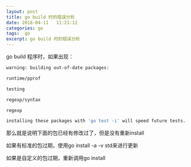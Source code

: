 ```yaml
---
layout: post
title: go build 时的错误分析
date: 2018-04-11   11:21:12
categories: go 
tags:  go
excerpt: go build 时的错误分析
---
```



go build 程序时，如果出现：

```sh
warning: building out-of-date packages:

runtime/pprof

testing

regexp/syntax

regexp

installing these packages with 'go test -i' will speed future tests.
```
 

那么就是说明下面的包已经有修改过了，但是没有重新install

如果有标准的包过期，使用go install -a -v std来进行更新

如果是自定义的包过期，重新调用go install
